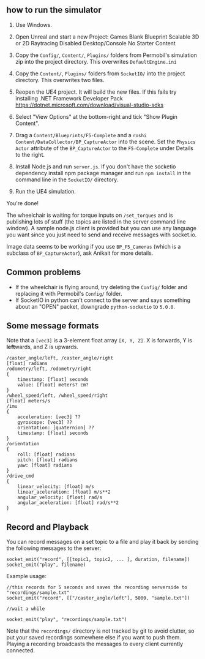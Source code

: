 ## how to run the simulator

1. Use Windows.
2. Open Unreal and start a new Project:
	Games
	Blank
	Blueprint
	Scalable 3D or 2D
	Raytracing Disabled
	Desktop/Console
	No Starter Content

3. Copy the `Config/`, `Content/`, `Plugins/` folders from Permobil's simulation zip into the project directory. This overwrites `DefaultEngine.ini`

4. Copy the `Content/`, `Plugins/` folders from `SocketIO/` into the project directory. This overwrites two files.

5. Reopen the UE4 project. It will build the new files. If this fails try installing .NET Framework Developer Pack https://dotnet.microsoft.com/download/visual-studio-sdks

6. Select "View Options" at the bottom-right and tick "Show Plugin Content".

7. Drag a `Content/Blueprints/F5-Complete` and a `roshi Content/DataCollector/BP_CaptureActor` into the scene. Set the `Physics Actor` attribute of the `BP_CaptureActor` to the `F5-Complete` under Details to the right.

8. Install Node.js and run `server.js`. If you don't have the socketio dependency install npm package manager and run `npm install` in the command line in the `SocketIO/` directory.

9. Run the UE4 simulation.


You're done!

The wheelchair is waiting for torque inputs on `/set_torques` and is publishing lots of stuff (the topics are listed in the server command line window). A sample node.js client is provided but you can use any language you want since you just need to send and receive messages with socket.io.

Image data seems to be working if you use `BP_F5_Cameras` (which is a subclass of `BP_CaptureActor`), ask Anikait for more details.


## Common problems
* If the wheelchair is flying around, try deleting the `Config/` folder and replacing it with Permobil's `Config/` folder.
* If SocketIO in python can't connect to the server and says something about an "OPEN" packet, downgrade `python-socketio` to `5.0.0`.


## Some message formats
Note that a `[vec3]` is a 3-element float array `[X, Y, Z]`. X is forwards, Y is **left**wards, and Z is upwards.

	/caster_angle/left, /caster_angle/right
	[float] radians
	/odometry/left, /odometry/right
	{
		timestamp: [float] seconds
		value: [float] meters? cm?
	}
	/wheel_speed/left, /wheel_speed/right
	[float] meters/s
	/imu
	{
		acceleration: [vec3] ??
		gyroscope: [vec3] ??
		orientation: [quaternion] ??
		timestamp: [float] seconds
	}
	/orientation
	{
		roll: [float] radians
		pitch: [float] radians
		yaw: [float] radians
	}
	/drive_cmd
	{
		linear_velocity: [float] m/s
		linear_aceleration: [float] m/s**2
		angular_velocity: [float] rad/s
		angular_aceleration: [float] rad/s**2
	}

## Record and Playback
You can record messages on a set topic to a file and play it back by sending the following messages to the server:

	socket_emit("record", [[topic1, topic2, ... ], duration, filename])
	socket_emit("play", filename)

Example usage:

	//this records for 5 seconds and saves the recording serverside to "recordings/sample.txt"
	socket_emit("record", [["/caster_angle/left"], 5000, "sample.txt"])

	//wait a while

	socket_emit("play", "recordings/sample.txt")


Note that the `recordings/` directory is not tracked by git to avoid clutter, so put your saved recordings somewhere else if you want to push them. Playing a recording broadcasts the messages to every client currently connected.
